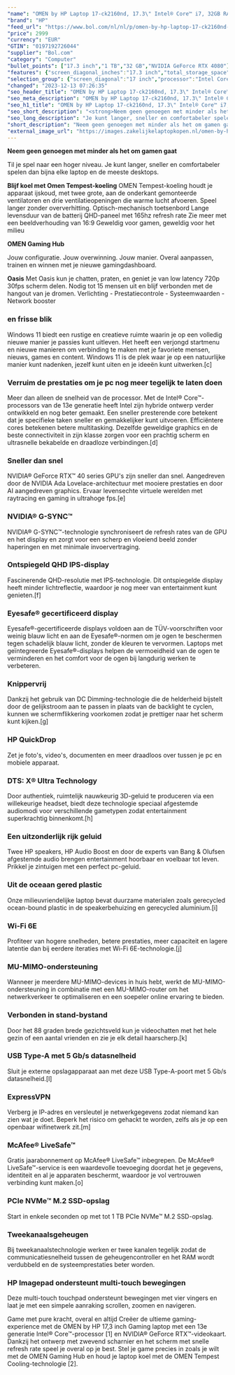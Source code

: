 ```yaml
---
"name": "OMEN by HP Laptop 17-ck2160nd, 17.3\" Intel® Core™ i7, 32GB RAM, 1TB SSD, NVIDIA GeForce RTX 4080, QHD, Shadow black"
"brand": "HP"
"feed_url": "https://www.bol.com/nl/nl/p/omen-by-hp-laptop-17-ck2160nd-17-3-intel-core-i7-32gb-ram-1tb-ssd-nvidia-geforce-rtx-4080-qhd-shadow-black/9300000137445658"
"price": 2999
"currency": "EUR"
"GTIN": "0197192726044"
"supplier": "Bol.com"
"category": "Computer"
"bullet_points": ["17.3 inch","1 TB","32 GB","NVIDIA GeForce RTX 4080"]
"features": {"screen_diagonal_inches":"17.3 inch","total_storage_space":"1 TB","memory_size":"32 GB","graphics_card":"NVIDIA GeForce RTX 4080"}
"selection_group": {"screen_diagonal":"17 inch","processor":"Intel Core i7","changed_price_past_3_days":false}
"changed": "2023-12-13 07:26:35"
"seo_header_title": "OMEN by HP Laptop 17-ck2160nd, 17.3\" Intel® Core™ i7, 32GB RAM, 1TB SSD, NVIDIA GeForce RTX 4080, QHD, Shadow black"
"seo_meta_description": "OMEN by HP Laptop 17-ck2160nd, 17.3\" Intel® Core™ i7, 32GB RAM, 1TB SSD, NVIDIA GeForce RTX 4080, QHD, Shadow black"
"seo_h1_title": "OMEN by HP Laptop 17-ck2160nd, 17.3\" Intel® Core™ i7, 32GB RAM, 1TB SSD, NVIDIA GeForce RTX 4080, QHD, Shadow black"
"seo_short_description": "<strong>Neem geen genoegen met minder als het om gamen gaat</strong> <p> Til je spel naar een hoger niveau."
"seo_long_description": "Je kunt langer, sneller en comfortabeler spelen dan bijna elke laptop en de meeste desktops. </p> <strong>Blijf koel met Omen Tempest-koeling</strong> OMEN Tempest-koeling houdt je apparaat ijskoud, met twee grote, aan de onderkant gemonteerde ventilatoren en drie ventilatieopeningen die warme lucht afvoeren. Speel langer zonder oververhitting. Optisch-mechanisch toetsenbord Lange levensduur van de batterij QHD-paneel met 165hz refresh rate Zie meer met een beeldverhouding van 16:9 Geweldig voor gamen, geweldig voor het milieu <p>  </p> <strong>OMEN Gaming Hub</strong> <p> Jouw configuratie. Jouw overwinning. Jouw manier. Overal aanpassen, trainen en winnen met je nieuwe gamingdashboard. </p> <strong>Oasis</strong> Met Oasis kun je chatten, praten, en geniet je van low latency 720p 30fps scherm delen. Nodig tot 15 mensen uit en blijf verbonden met de hangout van je dromen. Verlichting - Prestatiecontrole - Systeemwaarden - Network booster <h3>en frisse blik</h3> <p> Windows 11 biedt een rustige en creatieve ruimte waarin je op een volledig nieuwe manier je passies kunt uitleven. Het heeft een verjongd startmenu en nieuwe manieren om verbinding te maken met je favoriete mensen, nieuws, games en content. Windows 11 is de plek waar je op een natuurlijke manier kunt nadenken, jezelf kunt uiten en je ideeën kunt uitwerken. [c] </p> <h3>Verruim de prestaties om je pc nog meer tegelijk te laten doen</h3> <p> Meer dan alleen de snelheid van de processor. Met de Intel® Core™-processors van de 13e generatie heeft Intel zijn hybride ontwerp verder ontwikkeld en nog beter gemaakt. Een sneller presterende core betekent dat je specifieke taken sneller en gemakkelijker kunt uitvoeren. Efficiëntere cores betekenen betere multitasking. Dezelfde geweldige graphics en de beste connectiviteit in zijn klasse zorgen voor een prachtig scherm en ultrasnelle bekabelde en draadloze verbindingen. [d] </p> <h3>Sneller dan snel</h3> <p> NVIDIA® GeForce RTX™ 40 series GPU's zijn sneller dan snel. Aangedreven door de NVIDIA Ada Lovelace-architectuur met mooiere prestaties en door AI aangedreven graphics. Ervaar levensechte virtuele werelden met raytracing en gaming in ultrahoge fps. [e] </p> <h3>NVIDIA® G-SYNC™</h3> <p> NVIDIA® G-SYNC™-technologie synchroniseert de refresh rates van de GPU en het display en zorgt voor een scherp en vloeiend beeld zonder haperingen en met minimale invoervertraging. </p> <h3>Ontspiegeld QHD IPS-display</h3> <p> Fascinerende QHD-resolutie met IPS-technologie. Dit ontspiegelde display heeft minder lichtreflectie, waardoor je nog meer van entertainment kunt genieten. [f] </p> <h3>Eyesafe® gecertificeerd display</h3> <p> Eyesafe®-gecertificeerde displays voldoen aan de TÜV-voorschriften voor weinig blauw licht en aan de Eyesafe®-normen om je ogen te beschermen tegen schadelijk blauw licht, zonder de kleuren te vervormen. Laptops met geïntegreerde Eyesafe®-displays helpen de vermoeidheid van de ogen te verminderen en het comfort voor de ogen bij langdurig werken te verbeteren. </p> <h3>Knippervrij</h3> <p> Dankzij het gebruik van DC Dimming-technologie die de helderheid bijstelt door de gelijkstroom aan te passen in plaats van de backlight te cyclen, kunnen we schermflikkering voorkomen zodat je prettiger naar het scherm kunt kijken. [g] </p> <h3>HP QuickDrop</h3> <p> Zet je foto's, video's, documenten en meer draadloos over tussen je pc en mobiele apparaat. </p> <h3>DTS: X® Ultra Technology</h3> <p> Door authentiek, ruimtelijk nauwkeurig 3D-geluid te produceren via een willekeurige headset, biedt deze technologie speciaal afgestemde audiomodi voor verschillende gametypen zodat entertainment superkrachtig binnenkomt. [h] </p> <h3>Een uitzonderlijk rijk geluid</h3> <p> Twee HP speakers, HP Audio Boost en door de experts van Bang & Olufsen afgestemde audio brengen entertainment hoorbaar en voelbaar tot leven. Prikkel je zintuigen met een perfect pc-geluid. </p> <h3>Uit de oceaan gered plastic</h3> <p> Onze milieuvriendelijke laptop bevat duurzame materialen zoals gerecycled ocean-bound plastic in de speakerbehuizing en gerecycled aluminium. [i] </p> <h3>Wi-Fi 6E</h3> <p> Profiteer van hogere snelheden, betere prestaties, meer capaciteit en lagere latentie dan bij eerdere iteraties met Wi-Fi 6E-technologie. [j] </p> <h3>MU-MIMO-ondersteuning</h3> <p> Wanneer je meerdere MU-MIMO-devices in huis hebt, werkt de MU-MIMO-ondersteuning in combinatie met een MU-MIMO-router om het netwerkverkeer te optimaliseren en een soepeler online ervaring te bieden. </p> <h3>Verbonden in stand-bystand</h3> <p> Door het 88 graden brede gezichtsveld kun je videochatten met het hele gezin of een aantal vrienden en zie je elk detail haarscherp. [k] </p> <h3>USB Type-A met 5 Gb/s datasnelheid</h3> <p> Sluit je externe opslagapparaat aan met deze USB Type-A-poort met 5 Gb/s datasnelheid. [l] </p> <h3>ExpressVPN</h3> <p> Verberg je IP-adres en versleutel je netwerkgegevens zodat niemand kan zien wat je doet. Beperk het risico om gehackt te worden, zelfs als je op een openbaar wifinetwerk zit. [m] </p> <h3>McAfee® LiveSafe™</h3> <p> Gratis jaarabonnement op McAfee® LiveSafe™ inbegrepen. De McAfee® LiveSafe™-service is een waardevolle toevoeging doordat het je gegevens, identiteit en al je apparaten beschermt, waardoor je vol vertrouwen verbinding kunt maken. [o] </p> <h3>PCIe NVMe™ M. 2 SSD-opslag</h3> <p> Start in enkele seconden op met tot 1 TB PCIe NVMe™ M. 2 SSD-opslag. </p> <h3>Tweekanaalsgeheugen</h3> <p> Bij tweekanaalstechnologie werken er twee kanalen tegelijk zodat de communicatiesnelheid tussen de geheugencontroller en het RAM wordt verdubbeld en de systeemprestaties beter worden. </p> <h3>HP Imagepad ondersteunt multi-touch bewegingen</h3> <p> Deze multi-touch touchpad ondersteunt bewegingen met vier vingers en laat je met een simpele aanraking scrollen, zoomen en navigeren. </p> <p>  </p> <p> Game met pure kracht, overal en altijd Creëer de ultieme gaming-experience met de OMEN by HP 17,3 inch Gaming laptop met een 13e generatie Intel® Core™-processor [1] en NVIDIA® GeForce RTX™-videokaart. Dankzij het ontwerp met zwevend scharnier en het scherm met snelle refresh rate speel je overal op je best. Stel je game precies in zoals je wilt met de OMEN Gaming Hub en houd je laptop koel met de OMEN Tempest Cooling-technologie [2]. </p>"
"short_description": "Neem geen genoegen met minder als het om gamen gaat Til je spel naar een hoger niveau. Je kunt langer, sneller en comfortabeler spelen dan bijna elke laptop en de meeste desktops. Blijf koel met Omen Tempest-koeling OMEN Tempest-koeling houdt je apparaat ijskoud, met twee grote, aan de onderkant gemonteerde ventilatoren en drie ventilatieopeningen die warme lucht afvoeren. Speel langer zonder oververhitting. Optisch-mechanisch toetsenbord Lange levensduur van de batterij QHD-paneel met 165hz refresh rate Zie meer met een beeldverhouding van 16:9 Geweldig voor gamen, geweldig voor het milieu OMEN Gaming Hub Jouw configuratie. Jouw overwinning. Jouw manier. Overal aanpassen, trainen en winnen met je nieuwe gamingdashboard. Oasis Met Oasis kun je chatten, praten, en geniet je van low latency 720p 30fps scherm delen. Nodig tot 15 mensen uit en blijf verbonden met de hangout van je dromen. Verlichting - Prestatiecontrole - Systeemwaarden - Network booster en frisse blik Windows 11 biedt een rustige en creatieve ruimte waarin je op een volledig nieuwe manier je passies kunt uitleven. Het heeft een verjongd startmenu en nieuwe manieren om verbinding te maken met je favoriete mensen, nieuws, games en content. Windows 11 is de plek waar je op een natuurlijke manier kunt nadenken, jezelf kunt uiten en je ideeën kunt uitwerken.[c] Verruim de prestaties om je pc nog meer tegelijk te laten doen Meer dan alleen de snelheid van de processor. Met de Intel® Core™-processors van de 13e generatie heeft Intel zijn hybride ontwerp verder ontwikkeld en nog beter gemaakt. Een sneller presterende core betekent dat je specifieke taken sneller en gemakkelijker kunt uitvoeren. Efficiëntere cores betekenen betere multitasking. Dezelfde geweldige graphics en de beste connectiviteit in zijn klasse zorgen voor een prachtig scherm en ultrasnelle bekabelde en draadloze verbindingen.[d] Sneller dan snel NVIDIA® GeForce RTX™ 40 series GPU's zijn sneller dan snel. Aangedreven door de NVIDIA Ada Lovelace-architectuur met mooiere prestaties en door AI aangedreven graphics. Ervaar levensechte virtuele werelden met raytracing en gaming in ultrahoge fps.[e] NVIDIA® G-SYNC™ NVIDIA® G-SYNC™-technologie synchroniseert de refresh rates van de GPU en het display en zorgt voor een scherp en vloeiend beeld zonder haperingen en met minimale invoervertraging. Ontspiegeld QHD IPS-display Fascinerende QHD-resolutie met IPS-technologie. Dit ontspiegelde display heeft minder lichtreflectie, waardoor je nog meer van entertainment kunt genieten.[f] Eyesafe® gecertificeerd display Eyesafe®-gecertificeerde displays voldoen aan de TÜV-voorschriften voor weinig blauw licht en aan de Eyesafe®-normen om je ogen te beschermen tegen schadelijk blauw licht, zonder de kleuren te vervormen. Laptops met geïntegreerde Eyesafe®-displays helpen de vermoeidheid van de ogen te verminderen en het comfort voor de ogen bij langdurig werken te verbeteren. Knippervrij Dankzij het gebruik van DC Dimming-technologie die de helderheid bijstelt door de gelijkstroom aan te passen in plaats van de backlight te cyclen, kunnen we schermflikkering voorkomen zodat je prettiger naar het scherm kunt kijken.[g] HP QuickDrop Zet je foto's, video's, documenten en meer draadloos over tussen je pc en mobiele apparaat. DTS: X® Ultra Technology Door authentiek, ruimtelijk nauwkeurig 3D-geluid te produceren via een willekeurige headset, biedt deze technologie speciaal afgestemde audiomodi voor verschillende gametypen zodat entertainment superkrachtig binnenkomt.[h] Een uitzonderlijk rijk geluid Twee HP speakers, HP Audio Boost en door de experts van Bang & Olufsen afgestemde audio brengen entertainment hoorbaar en voelbaar tot leven. Prikkel je zintuigen met een perfect pc-geluid. Uit de oceaan gered plastic Onze milieuvriendelijke laptop bevat duurzame materialen zoals gerecycled ocean-bound plastic in de speakerbehuizing en gerecycled aluminium.[i] Wi-Fi 6E Profiteer van hogere snelheden, betere prestaties, meer capaciteit en lagere latentie dan bij eerdere iteraties met Wi-Fi 6E-technologie.[j] MU-MIMO-ondersteuning Wanneer je meerdere MU-MIMO-devices in huis hebt, werkt de MU-MIMO-ondersteuning in combinatie met een MU-MIMO-router om het netwerkverkeer te optimaliseren en een soepeler online ervaring te bieden. Verbonden in stand-bystand Door het 88 graden brede gezichtsveld kun je videochatten met het hele gezin of een aantal vrienden en zie je elk detail haarscherp.[k] USB Type-A met 5 Gb/s datasnelheid Sluit je externe opslagapparaat aan met deze USB Type-A-poort met 5 Gb/s datasnelheid.[l] ExpressVPN Verberg je IP-adres en versleutel je netwerkgegevens zodat niemand kan zien wat je doet. Beperk het risico om gehackt te worden, zelfs als je op een openbaar wifinetwerk zit.[m] McAfee® LiveSafe™ Gratis jaarabonnement op McAfee® LiveSafe™ inbegrepen. De McAfee® LiveSafe™-service is een waardevolle toevoeging doordat het je gegevens, identiteit en al je apparaten beschermt, waardoor je vol vertrouwen verbinding kunt maken.[o] PCIe NVMe™ M.2 SSD-opslag Start in enkele seconden op met tot 1 TB PCIe NVMe™ M.2 SSD-opslag. Tweekanaalsgeheugen Bij tweekanaalstechnologie werken er twee kanalen tegelijk zodat de communicatiesnelheid tussen de geheugencontroller en het RAM wordt verdubbeld en de systeemprestaties beter worden. HP Imagepad ondersteunt multi-touch bewegingen Deze multi-touch touchpad ondersteunt bewegingen met vier vingers en laat je met een simpele aanraking scrollen, zoomen en navigeren. Game met pure kracht, overal en altijd Creëer de ultieme gaming-experience met de OMEN by HP 17,3 inch Gaming laptop met een 13e generatie Intel® Core™-processor [1] en NVIDIA® GeForce RTX™-videokaart. Dankzij het ontwerp met zwevend scharnier en het scherm met snelle refresh rate speel je overal op je best. Stel je game precies in zoals je wilt met de OMEN Gaming Hub en houd je laptop koel met de OMEN Tempest Cooling-technologie [2]."
"external_image_url": "https://images.zakelijkelaptopkopen.nl/omen-by-hp-laptop-17-ck2160nd-17-3-intel-core-i7-32gb-ram-1tb-ssd-nvidia-geforce-rtx-4080-qhd-shadow-black.webp"
---
```


<strong>Neem geen genoegen met minder als het om gamen gaat</strong> <p> Til je spel naar een hoger niveau. Je kunt langer, sneller en comfortabeler spelen dan bijna elke laptop en de meeste desktops. </p> <strong>Blijf koel met Omen Tempest-koeling</strong> OMEN Tempest-koeling houdt je apparaat ijskoud, met twee grote, aan de onderkant gemonteerde ventilatoren en drie ventilatieopeningen die warme lucht afvoeren. Speel langer zonder oververhitting. Optisch-mechanisch toetsenbord Lange levensduur van de batterij QHD-paneel met 165hz refresh rate Zie meer met een beeldverhouding van 16:9 Geweldig voor gamen, geweldig voor het milieu <p>   </p> <strong>OMEN Gaming Hub</strong> <p> Jouw configuratie. Jouw overwinning. Jouw manier. Overal aanpassen, trainen en winnen met je nieuwe gamingdashboard. </p> <strong>Oasis</strong> Met Oasis kun je chatten, praten, en geniet je van low latency 720p 30fps scherm delen. Nodig tot 15 mensen uit en blijf verbonden met de hangout van je dromen. Verlichting - Prestatiecontrole - Systeemwaarden - Network booster <h3>en frisse blik</h3> <p> Windows 11 biedt een rustige en creatieve ruimte waarin je op een volledig nieuwe manier je passies kunt uitleven. Het heeft een verjongd startmenu en nieuwe manieren om verbinding te maken met je favoriete mensen, nieuws, games en content. Windows 11 is de plek waar je op een natuurlijke manier kunt nadenken, jezelf kunt uiten en je ideeën kunt uitwerken.[c] </p> <h3>Verruim de prestaties om je pc nog meer tegelijk te laten doen</h3> <p> Meer dan alleen de snelheid van de processor. Met de Intel® Core™-processors van de 13e generatie heeft Intel zijn hybride ontwerp verder ontwikkeld en nog beter gemaakt. Een sneller presterende core betekent dat je specifieke taken sneller en gemakkelijker kunt uitvoeren. Efficiëntere cores betekenen betere multitasking. Dezelfde geweldige graphics en de beste connectiviteit in zijn klasse zorgen voor een prachtig scherm en ultrasnelle bekabelde en draadloze verbindingen.[d] </p> <h3>Sneller dan snel</h3> <p> NVIDIA® GeForce RTX™ 40 series GPU's zijn sneller dan snel. Aangedreven door de NVIDIA Ada Lovelace-architectuur met mooiere prestaties en door AI aangedreven graphics. Ervaar levensechte virtuele werelden met raytracing en gaming in ultrahoge fps.[e] </p> <h3>NVIDIA® G-SYNC™</h3> <p> NVIDIA® G-SYNC™-technologie synchroniseert de refresh rates van de GPU en het display en zorgt voor een scherp en vloeiend beeld zonder haperingen en met minimale invoervertraging. </p> <h3>Ontspiegeld QHD IPS-display</h3> <p> Fascinerende QHD-resolutie met IPS-technologie. Dit ontspiegelde display heeft minder lichtreflectie, waardoor je nog meer van entertainment kunt genieten.[f] </p> <h3>Eyesafe® gecertificeerd display</h3> <p> Eyesafe®-gecertificeerde displays voldoen aan de TÜV-voorschriften voor weinig blauw licht en aan de Eyesafe®-normen om je ogen te beschermen tegen schadelijk blauw licht, zonder de kleuren te vervormen. Laptops met geïntegreerde Eyesafe®-displays helpen de vermoeidheid van de ogen te verminderen en het comfort voor de ogen bij langdurig werken te verbeteren. </p> <h3>Knippervrij</h3> <p> Dankzij het gebruik van DC Dimming-technologie die de helderheid bijstelt door de gelijkstroom aan te passen in plaats van de backlight te cyclen, kunnen we schermflikkering voorkomen zodat je prettiger naar het scherm kunt kijken.[g] </p> <h3>HP QuickDrop</h3> <p> Zet je foto's, video's, documenten en meer draadloos over tussen je pc en mobiele apparaat. </p> <h3>DTS: X® Ultra Technology</h3> <p> Door authentiek, ruimtelijk nauwkeurig 3D-geluid te produceren via een willekeurige headset, biedt deze technologie speciaal afgestemde audiomodi voor verschillende gametypen zodat entertainment superkrachtig binnenkomt.[h] </p> <h3>Een uitzonderlijk rijk geluid</h3> <p> Twee HP speakers, HP Audio Boost en door de experts van Bang & Olufsen afgestemde audio brengen entertainment hoorbaar en voelbaar tot leven. Prikkel je zintuigen met een perfect pc-geluid. </p> <h3>Uit de oceaan gered plastic</h3> <p> Onze milieuvriendelijke laptop bevat duurzame materialen zoals gerecycled ocean-bound plastic in de speakerbehuizing en gerecycled aluminium.[i] </p> <h3>Wi-Fi 6E</h3> <p> Profiteer van hogere snelheden, betere prestaties, meer capaciteit en lagere latentie dan bij eerdere iteraties met Wi-Fi 6E-technologie.[j] </p> <h3>MU-MIMO-ondersteuning</h3> <p> Wanneer je meerdere MU-MIMO-devices in huis hebt, werkt de MU-MIMO-ondersteuning in combinatie met een MU-MIMO-router om het netwerkverkeer te optimaliseren en een soepeler online ervaring te bieden. </p> <h3>Verbonden in stand-bystand</h3> <p> Door het 88 graden brede gezichtsveld kun je videochatten met het hele gezin of een aantal vrienden en zie je elk detail haarscherp.[k] </p> <h3>USB Type-A met 5 Gb/s datasnelheid</h3> <p> Sluit je externe opslagapparaat aan met deze USB Type-A-poort met 5 Gb/s datasnelheid.[l] </p> <h3>ExpressVPN</h3> <p> Verberg je IP-adres en versleutel je netwerkgegevens zodat niemand kan zien wat je doet. Beperk het risico om gehackt te worden, zelfs als je op een openbaar wifinetwerk zit.[m] </p> <h3>McAfee® LiveSafe™</h3> <p> Gratis jaarabonnement op McAfee® LiveSafe™ inbegrepen. De McAfee® LiveSafe™-service is een waardevolle toevoeging doordat het je gegevens, identiteit en al je apparaten beschermt, waardoor je vol vertrouwen verbinding kunt maken.[o] </p> <h3>PCIe NVMe™ M.2 SSD-opslag</h3> <p> Start in enkele seconden op met tot 1 TB PCIe NVMe™ M.2 SSD-opslag. </p> <h3>Tweekanaalsgeheugen</h3> <p> Bij tweekanaalstechnologie werken er twee kanalen tegelijk zodat de communicatiesnelheid tussen de geheugencontroller en het RAM wordt verdubbeld en de systeemprestaties beter worden. </p> <h3>HP Imagepad ondersteunt multi-touch bewegingen</h3> <p> Deze multi-touch touchpad ondersteunt bewegingen met vier vingers en laat je met een simpele aanraking scrollen, zoomen en navigeren. </p> <p>   </p> <p> Game met pure kracht, overal en altijd Creëer de ultieme gaming-experience met de OMEN by HP 17,3 inch Gaming laptop met een 13e generatie Intel® Core™-processor [1] en NVIDIA® GeForce RTX™-videokaart. Dankzij het ontwerp met zwevend scharnier en het scherm met snelle refresh rate speel je overal op je best. Stel je game precies in zoals je wilt met de OMEN Gaming Hub en houd je laptop koel met de OMEN Tempest Cooling-technologie [2]. </p>